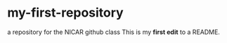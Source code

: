 # my-first-repository
a repository for the NICAR github class
This is my **first edit** to a README.
